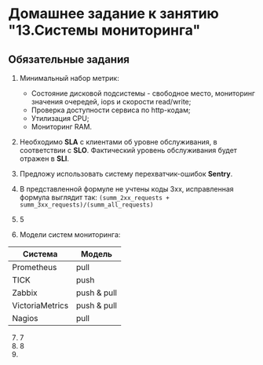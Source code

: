 # Домашнее задание к занятию "13.Системы мониторинга"

## Обязательные задания

1. Минимальный набор метрик:
   - Состояние дисковой подсистемы - свободное место, мониторинг значения очередей, iops и скорости read/write;
   - Проверка доступности сервиса по http-кодам;
   - Утилизация CPU;
   - Мониторинг RAM.
   
2. Необходимо **SLA** с клиентами об уровне обслуживания, в соответствии с **SLO**. Фактический уровень обслуживания будет отражен в **SLI**.

   
3. Предложу использовать систему перехватчик-ошибок **Sentry**.

   
4. В представленной формуле не учтены коды 3xx, исправленная формула выглядит так: ``(summ_2xx_requests + summ_3xx_requests)/(summ_all_requests)``

   
6. 5

    
7. Модели систем мониторинга:
   
| Система  | Модель |
| ------------- | ------------- |
| Prometheus  |  pull  |
| TICK        | push  |
| Zabbix        | push & pull  |
| VictoriaMetrics        | push & pull  |
| Nagios        | pull  |
  
  
  
  
  
  
7. 7
8. 8
9. 
